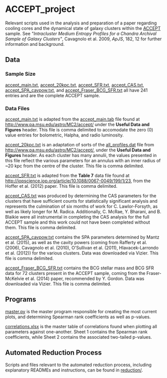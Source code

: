 # ACCEPT_project #

Relevant scripts used in the analysis and preparation of a paper regarding cooling cores and the dynamical state of galaxy clusters within the [ACCEPT](https://web.pa.msu.edu/astro/MC2/accept/) sample. See *"Intracluster Medium Entropy Profiles for a Chandra Archival Sample of Galaxy Clusters"*, Cavagnolo et al. 2009, *ApJS*, 182, 12 for further information and background.

## Data ##

### Sample Size ###

[accept_main.txt](accept_main.txt), [accept_20kpc.txt](accept_20kpc.txt), [accept_SFR.txt](accept_SFR.txt), [accept_CAS.txt](accept_CAS.txt), [accept_SPA_cavpow.txt](accept_SPA_cavpow.txt), and [accept_Fraser_BCG_SFR.txt](accept_Fraser_BCG_SFR.txt) all have 241 entries and are the complete ACCEPT sample.

### Data Files ###

[accept_main.txt](accept_main.txt) is adapted from the [accept_main.tab](https://web.pa.msu.edu/astro/MC2/accept/accept_main.tab) file found at http://www.pa.msu.edu/astro/MC2/accept/ under the **Useful Data and Figures** header. This file is comma delimited to accomodate the zero (0) value entries for bolometric, Halpha, and radio luminosity.

[accept_20kpc.txt](accept_20kpc.txt) is an adaptation of sorts of the [all_profiles.dat](https://web.pa.msu.edu/astro/MC2/accept/data/all_profiles.dat) file from http://www.pa.msu.edu/astro/MC2/accept/, under the **Useful Data and Figures** header. As each cluster has many annulii, the values presented in this file reflect the various parameters for an annulus with an inner radius of ~20 kpc from the centre of the cluster. This file is comma delimited.

[accept_SFR.txt](accept_SFR.txt) is adapted from the **Table 7** data file found at http://iopscience.iop.org/article/10.1088/0067-0049/199/1/23, from the Hoffer et al. (2012) paper. This file is comma delimited.

[accept_CAS.txt](accept_CAS.txt) was produced by determining the CAS parameters for the clusters that have sufficient counts for statistically significant analysis and represents the culmination of six months of work for C. Lawlor-Forsyth, as well as likely longer for M. Radica. Additionally, C. McRae, Y. Bharani, and B. Blaikie were all instrumental in completing the CAS analysis for the full ACCEPT sample and this work could not have been completed without them. This file is comma delimited.

[accept_SPA_cavpow.txt](accept_SPA_cavpow.txt) contains the SPA parameters determined by Mantz et al. (2015), as well as the cavity powers (coming from Rafferty et al. (2006), Cavagnolo et al. (2010), O'Sullivan et al. (2011), Hlavacek-Larrondo et al. (2012)) for the various clusters. Data was downloaded via Vizier. This file is comma delimited.

[accept_Fraser_BCG_SFR.txt](accept_Fraser_BCG_SFR.txt) contains the BCG stellar mass and BCG SFR data for 72 clusters present in the ACCEPT sample, coming from the Fraser-McKelvie et al. (2014) paper, recommended by Y. Gordon. Data was downloaded via Vizier. This file is comma delimited.

## Programs ##

[master.py](master.py) is the master program responsible for creating the most current plots, and determining Spearman rank coefficients as well as p-values.

[correlations.xlsx](correlations.xlsx) is the master table of correlations found when plotting all parameters against one-another. Sheet 1 contains the Spearman rank coefficients, while Sheet 2 contains the associated two-tailed p-values.

## Automated Reduction Process ##

Scripts and files relevant to the automated reduction process, including explanatory READMEs and instructions, can be found in [reduction/](reduction).
